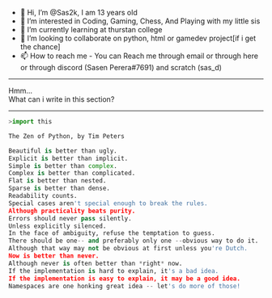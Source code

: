 - 👋 Hi, I’m @Sas2k, I am 13 years old
- 👀 I’m interested in Coding, Gaming, Chess, And Playing with my little sis
- 🌱 I’m currently learning at thurstan college
- 💞️ I’m looking to collaborate on python, html or gamedev project[if i get the chance]
- 📫 How to reach me - You can Reach me through email or through here or through discord (Sasen Perera#7691) and scratch (sas_d)
<!---
Sas2k/Sas2k is a ✨ special ✨ repository because its `README.md` (this file) appears on your GitHub profile.
You can click the Preview link to take a look at your changes.
--->
------
Hmm...<br>
What can i write in this section?

------
```python
>import this

The Zen of Python, by Tim Peters

Beautiful is better than ugly.
Explicit is better than implicit.
Simple is better than complex.
Complex is better than complicated.
Flat is better than nested.
Sparse is better than dense.
Readability counts.
Special cases aren't special enough to break the rules.
Although practicality beats purity.
Errors should never pass silently.
Unless explicitly silenced.
In the face of ambiguity, refuse the temptation to guess.
There should be one-- and preferably only one --obvious way to do it.
Although that way may not be obvious at first unless you're Dutch.
Now is better than never.
Although never is often better than *right* now.
If the implementation is hard to explain, it's a bad idea.
If the implementation is easy to explain, it may be a good idea.
Namespaces are one honking great idea -- let's do more of those!
```
